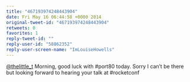 ```yaml
---
title: "467193974248443904"
date: Fri May 16 06:44:58 +0000 2014
original-tweet-id: "467193974248443904"
retweets: 0
favorites: 1
reply-tweet-id: ""
reply-user-id: "58862352"
reply-user-screen-name: "ImLouiseHowells"
---
```

<a href="https://twitter.com/thelittle_t">@thelittle_t</a> Morning, good luck with #port80 today. Sorry I can’t be there but looking forward to hearing your talk at #rocketconf
